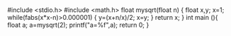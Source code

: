 # 
#include <stdio.h>
#include <math.h>
float mysqrt(float n) 
{
  float x,y;
   x=1;
  while(fabs(x*x-n)>0.000001)
   {
   y=(x+n/x)/2;
   x=y;
  }
  return x;
}
int main (){
    float a;
	a=mysqrt(2);
	printf("a=%f",a);
	return 0;
}

